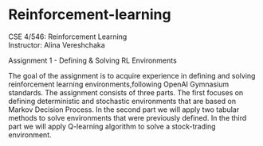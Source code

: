 # Reinforcement-learning
CSE 4/546: Reinforcement Learning      
Instructor: Alina Vereshchaka

Assignment 1 - Defining & Solving RL Environments

The goal of the assignment is to acquire experience in defining and solving reinforcement learning environments,following OpenAI Gymnasium standards. The assignment consists of three parts. The first focuses on defining deterministic and stochastic environments that are based on Markov Decision Process. In the second part we will apply two tabular methods to solve environments that were previously defined. In the third part we will apply Q-learning algorithm to solve a stock-trading environment.
